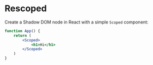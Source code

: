 # Rescoped

Create a Shadow DOM node in React with a simple `Scoped` component:

```jsx
function App() {
    return (
        <Scoped>
            <h1>Hi</h1>
        </Scoped>
    )
}
```


